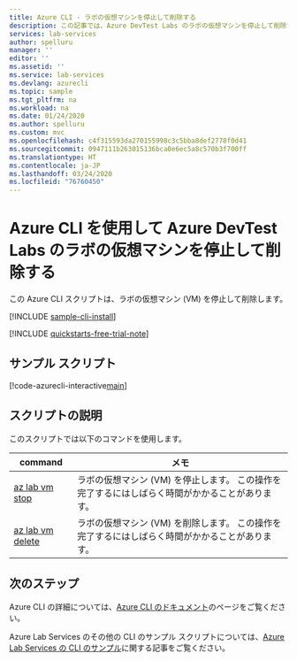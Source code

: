 ```yaml
---
title: Azure CLI - ラボの仮想マシンを停止して削除する
description: この記事では、Azure DevTest Labs のラボの仮想マシンを停止して削除する Azure CLI スクリプトを紹介します。
services: lab-services
author: spelluru
manager: ''
editor: ''
ms.assetid: ''
ms.service: lab-services
ms.devlang: azurecli
ms.topic: sample
ms.tgt_pltfrm: na
ms.workload: na
ms.date: 01/24/2020
ms.author: spelluru
ms.custom: mvc
ms.openlocfilehash: c4f315593da270155998c3c5bba8def2778f0d41
ms.sourcegitcommit: 0947111b263015136bca0e6ec5a8c570b3f700ff
ms.translationtype: HT
ms.contentlocale: ja-JP
ms.lasthandoff: 03/24/2020
ms.locfileid: "76760450"
---
```

# <a name="use-azure-cli-to-stop-and-delete-a-virtual-machine-in-a-lab-in-azure-devtest-labs"></a>Azure CLI を使用して Azure DevTest Labs のラボの仮想マシンを停止して削除する

この Azure CLI スクリプトは、ラボの仮想マシン (VM) を停止して削除します。 

[!INCLUDE [sample-cli-install](../../../includes/sample-cli-install.md)]

[!INCLUDE [quickstarts-free-trial-note](../../../includes/quickstarts-free-trial-note.md)]

## <a name="sample-script"></a>サンプル スクリプト

[!code-azurecli-interactive[main](../../../cli_scripts/devtest-lab/stop-delete-virtual-machine-in-lab/stop-delete-virtual-machine-in-lab.sh "Stop and delete a VM in a lab")]

## <a name="script-explanation"></a>スクリプトの説明

このスクリプトでは以下のコマンドを使用します。

| command | メモ |
|---|---|
| [az lab vm stop](/cli/azure/lab/vm?view=azure-cli-latest#az-lab-vm-stop) | ラボの仮想マシン (VM) を停止します。 この操作を完了するにはしばらく時間がかかることがあります。 |
| [az lab vm delete](/cli/azure/lab/vm?view=azure-cli-latest#az-lab-vm-delete) | ラボの仮想マシン (VM) を削除します。 この操作を完了するにはしばらく時間がかかることがあります。 |


## <a name="next-steps"></a>次のステップ

Azure CLI の詳細については、[Azure CLI のドキュメント](https://docs.microsoft.com/cli/azure)のページをご覧ください。

Azure Lab Services のその他の CLI のサンプル スクリプトについては、[Azure Lab Services の CLI のサンプル](../samples-cli.md)に関する記事をご覧ください。
